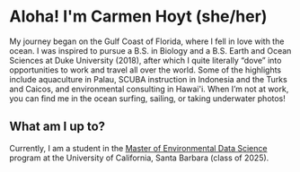 # Aloha! I'm Carmen Hoyt (she/her)

My journey began on the Gulf Coast of Florida, where I fell in love with the ocean. I was inspired to pursue a B.S. in Biology and a B.S. Earth and Ocean Sciences at Duke University (2018), after which I quite literally “dove” into opportunities to work and travel all over the world. Some of the highlights include aquaculture in Palau, SCUBA instruction in Indonesia and the Turks and Caicos, and environmental consulting in Hawai'i. When I’m not at work, you can find me in the ocean surfing, sailing, or taking underwater photos!

## What am I up to?

Currently, I am a student in the [Master of Environmental Data Science](https://bren.ucsb.edu/masters-programs/master-environmental-data-science) program at the University of California, Santa Barbara (class of 2025). 

<!--
**ceh58/ceh58** is a ✨ _special_ ✨ repository because its `README.md` (this file) appears on your GitHub profile.

Here are some ideas to get you started:

- 🔭 I’m currently working on ...
- 🌱 I’m currently learning ...
- 👯 I’m looking to collaborate on ...
- 🤔 I’m looking for help with ...
- 💬 Ask me about ...
- 📫 How to reach me: ...
- 😄 Pronouns: ...
- ⚡ Fun fact: ...
-->
